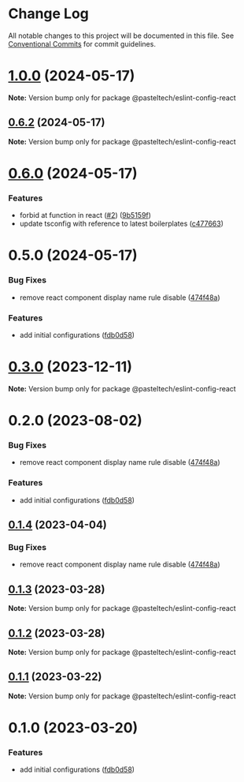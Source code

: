 # Change Log

All notable changes to this project will be documented in this file.
See [Conventional Commits](https://conventionalcommits.org) for commit guidelines.

# [1.0.0](https://github.com/pasteltech/coding-standard-typescript/compare/v0.6.2...v1.0.0) (2024-05-17)

**Note:** Version bump only for package @pasteltech/eslint-config-react





## [0.6.2](https://github.com/pasteltech/coding-standard-typescript/compare/v0.6.1...v0.6.2) (2024-05-17)

**Note:** Version bump only for package @pasteltech/eslint-config-react





# [0.6.0](https://github.com/pasteltech/coding-standard-typescript/compare/v0.5.0...v0.6.0) (2024-05-17)


### Features

* forbid at function in react ([#2](https://github.com/pasteltech/coding-standard-typescript/issues/2)) ([9b5159f](https://github.com/pasteltech/coding-standard-typescript/commit/9b5159f451159fc0da7dd10130d3714555768cf9))
* update tsconfig with reference to latest boilerplates ([c477663](https://github.com/pasteltech/coding-standard-typescript/commit/c477663063c38160d665045c148122fd80e169ac))





# 0.5.0 (2024-05-17)


### Bug Fixes

* remove react component display name rule disable ([474f48a](https://github.com/pasteltech/coding-standard-typescript/commit/474f48a488a3274f42a53c28897be3baf17403b7))


### Features

* add initial configurations ([fdb0d58](https://github.com/pasteltech/coding-standard-typescript/commit/fdb0d58d7a0bb85c80851aede7756b59a416f528))





# [0.3.0](https://github.com/pasteltech/coding-standard-typescript/compare/@pasteltech/eslint-config-react@0.2.0...@pasteltech/eslint-config-react@0.3.0) (2023-12-11)

**Note:** Version bump only for package @pasteltech/eslint-config-react





# 0.2.0 (2023-08-02)


### Bug Fixes

* remove react component display name rule disable ([474f48a](https://github.com/pasteltech/coding-standard-typescript/commit/474f48a488a3274f42a53c28897be3baf17403b7))


### Features

* add initial configurations ([fdb0d58](https://github.com/pasteltech/coding-standard-typescript/commit/fdb0d58d7a0bb85c80851aede7756b59a416f528))





## [0.1.4](https://github.com/pasteltech/coding-standard-typescript/compare/@pasteltech/eslint-config-react@0.1.3...@pasteltech/eslint-config-react@0.1.4) (2023-04-04)


### Bug Fixes

* remove react component display name rule disable ([474f48a](https://github.com/pasteltech/coding-standard-typescript/commit/474f48a488a3274f42a53c28897be3baf17403b7))





## [0.1.3](https://github.com/pasteltech/coding-standard-typescript/compare/@pasteltech/eslint-config-react@0.1.2...@pasteltech/eslint-config-react@0.1.3) (2023-03-28)

**Note:** Version bump only for package @pasteltech/eslint-config-react





## [0.1.2](https://github.com/pasteltech/coding-standard-typescript/compare/@pasteltech/eslint-config-react@0.1.1...@pasteltech/eslint-config-react@0.1.2) (2023-03-28)

**Note:** Version bump only for package @pasteltech/eslint-config-react





## [0.1.1](https://github.com/pasteltech/coding-standard-typescript/compare/@pasteltech/eslint-config-react@0.1.0...@pasteltech/eslint-config-react@0.1.1) (2023-03-22)

**Note:** Version bump only for package @pasteltech/eslint-config-react





# 0.1.0 (2023-03-20)


### Features

* add initial configurations ([fdb0d58](https://github.com/pasteltech/coding-standard-typescript/commit/fdb0d58d7a0bb85c80851aede7756b59a416f528))
